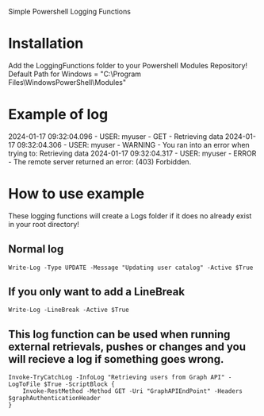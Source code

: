 Simple Powershell Logging Functions

# Installation
Add the LoggingFunctions folder to your Powershell Modules Repository!<br>
Default Path for Windows = "C:\Program Files\WindowsPowerShell\Modules"

# Example of log
2024-01-17 09:32:04.096 - USER: myuser - GET - Retrieving data
2024-01-17 09:32:04.306 - USER: myuser - WARNING - You ran into an error when trying to: Retrieving data
2024-01-17 09:32:04.317 - USER: myuser - ERROR - The remote server returned an error: (403) Forbidden.

# How to use example
These logging functions will create a Logs folder if it does no already exist in your root directory!

## Normal log
```
Write-Log -Type UPDATE -Message "Updating user catalog" -Active $True
```

## If you only want to add a LineBreak
```
Write-Log -LineBreak -Active $True
```

## This log function can be used when running external retrievals, pushes or changes and you will recieve a log if something goes wrong.
```
Invoke-TryCatchLog -InfoLog "Retrieving users from Graph API" -LogToFile $True -ScriptBlock {
    Invoke-RestMethod -Method GET -Uri "GraphAPIEndPoint" -Headers $graphAuthenticationHeader
}
```

